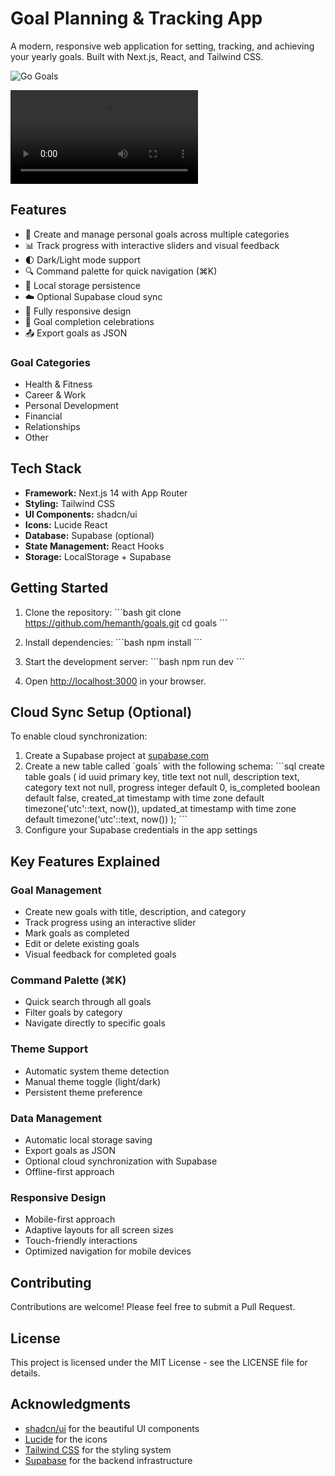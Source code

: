 # Goal Planning & Tracking App

A modern, responsive web application for setting, tracking, and achieving your yearly goals. Built with Next.js, React, and Tailwind CSS.

![Go Goals](https://h3manth.com/fun/goals)

![](./goals.mp4)

## Features

- 🎯 Create and manage personal goals across multiple categories
- 📊 Track progress with interactive sliders and visual feedback
- 🌓 Dark/Light mode support
- 🔍 Command palette for quick navigation (⌘K)
- 💾 Local storage persistence
- ☁️ Optional Supabase cloud sync
- 📱 Fully responsive design
- 🎉 Goal completion celebrations
- 📤 Export goals as JSON

### Goal Categories

- Health & Fitness
- Career & Work
- Personal Development
- Financial
- Relationships
- Other

## Tech Stack

- **Framework:** Next.js 14 with App Router
- **Styling:** Tailwind CSS
- **UI Components:** shadcn/ui
- **Icons:** Lucide React
- **Database:** Supabase (optional)
- **State Management:** React Hooks
- **Storage:** LocalStorage + Supabase

## Getting Started

1. Clone the repository:
\```bash
git clone https://github.com/hemanth/goals.git
cd goals
\```

1. Install dependencies:
\```bash
npm install
\```

1. Start the development server:
\```bash
npm run dev
\```

1. Open [http://localhost:3000](http://localhost:3000) in your browser.

## Cloud Sync Setup (Optional)

To enable cloud synchronization:

1. Create a Supabase project at [supabase.com](https://supabase.com)
2. Create a new table called \`goals\` with the following schema:
\```sql
create table goals (
  id uuid primary key,
  title text not null,
  description text,
  category text not null,
  progress integer default 0,
  is_completed boolean default false,
  created_at timestamp with time zone default timezone('utc'::text, now()),
  updated_at timestamp with time zone default timezone('utc'::text, now())
);
\```
3. Configure your Supabase credentials in the app settings

## Key Features Explained

### Goal Management
- Create new goals with title, description, and category
- Track progress using an interactive slider
- Mark goals as completed
- Edit or delete existing goals
- Visual feedback for completed goals

### Command Palette (⌘K)
- Quick search through all goals
- Filter goals by category
- Navigate directly to specific goals

### Theme Support
- Automatic system theme detection
- Manual theme toggle (light/dark)
- Persistent theme preference

### Data Management
- Automatic local storage saving
- Export goals as JSON
- Optional cloud synchronization with Supabase
- Offline-first approach

### Responsive Design
- Mobile-first approach
- Adaptive layouts for all screen sizes
- Touch-friendly interactions
- Optimized navigation for mobile devices

## Contributing

Contributions are welcome! Please feel free to submit a Pull Request.

## License

This project is licensed under the MIT License - see the LICENSE file for details.

## Acknowledgments

- [shadcn/ui](https://ui.shadcn.com) for the beautiful UI components
- [Lucide](https://lucide.dev) for the icons
- [Tailwind CSS](https://tailwindcss.com) for the styling system
- [Supabase](https://supabase.com) for the backend infrastructure
